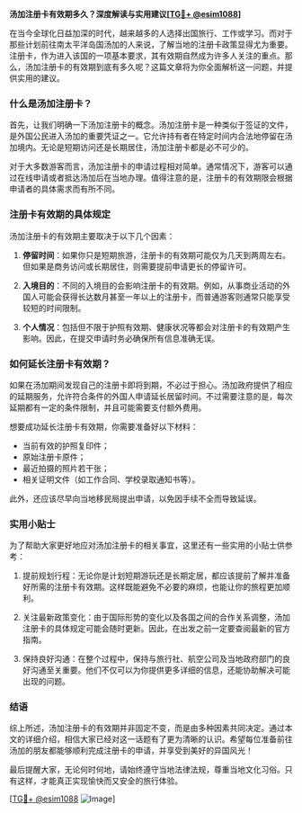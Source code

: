 **汤加注册卡有效期多久？深度解读与实用建议[[TG💪+ @esim1088](https://t.me/s/esim1088)]**

在当今全球化日益加深的时代，越来越多的人选择出国旅行、工作或学习。而对于那些计划前往南太平洋岛国汤加的人来说，了解当地的注册卡政策显得尤为重要。注册卡，作为进入该国的一项基本要求，其有效期自然成为许多人关注的重点。那么，汤加注册卡的有效期到底有多久呢？这篇文章将为你全面解析这一问题，并提供实用的建议。

### 什么是汤加注册卡？

首先，让我们明确一下汤加注册卡的概念。汤加注册卡是一种类似于签证的文件，是外国公民进入汤加的重要凭证之一。它允许持有者在特定时间内合法地停留在汤加境内。无论是短期访问还是长期居住，汤加注册卡都是必不可少的。

对于大多数游客而言，汤加注册卡的申请过程相对简单。通常情况下，游客可以通过在线申请或者抵达汤加后在当地办理。值得注意的是，注册卡的有效期限会根据申请者的具体需求而有所不同。

### 注册卡有效期的具体规定

汤加注册卡的有效期主要取决于以下几个因素：

1. **停留时间**：如果你只是短期旅游，注册卡的有效期可能仅为几天到两周左右。但如果是商务访问或长期居住，则需要提前申请更长的停留许可。

2. **入境目的**：不同的入境目的会影响注册卡的有效期。例如，从事商业活动的外国人可能会获得长达数月甚至一年以上的注册卡，而普通游客则通常只能享受较短的时间限制。

3. **个人情况**：包括但不限于护照有效期、健康状况等都会对注册卡的有效期产生影响。因此，在提交申请时务必确保所有信息准确无误。

### 如何延长注册卡有效期？

如果在汤加期间发现自己的注册卡即将到期，不必过于担心。汤加政府提供了相应的延期服务，允许符合条件的外国人申请延长居留时间。不过需要注意的是，每次延期都有一定的条件限制，并且可能需要支付额外费用。

想要成功延长注册卡有效期，你需要准备好以下材料：
- 当前有效的护照复印件；
- 原始注册卡原件；
- 最近拍摄的照片若干张；
- 相关证明文件（如工作合同、学校录取通知书等）。

此外，还应该尽早向当地移民局提出申请，以免因手续不全而导致延误。

### 实用小贴士

为了帮助大家更好地应对汤加注册卡的相关事宜，这里还有一些实用的小贴士供参考：

1. 提前规划行程：无论你是计划短期游玩还是长期定居，都应该提前了解并准备好所需的注册卡有效期。这样既能避免不必要的麻烦，也能让你的旅程更加顺利。

2. 关注最新政策变化：由于国际形势的变化以及各国之间的合作关系调整，汤加注册卡的具体规定可能会随时更新。因此，在出发之前一定要查阅最新的官方指南。

3. 保持良好沟通：在整个过程中，保持与旅行社、航空公司及当地政府部门的良好沟通至关重要。他们不仅可以为你提供更多详细的信息，还能协助解决可能出现的问题。

### 结语

综上所述，汤加注册卡的有效期并非固定不变，而是由多种因素共同决定。通过本文的详细介绍，相信大家已经对这一话题有了更为清晰的认识。希望每位准备前往汤加的朋友都能够顺利完成注册卡的申请，并享受到美好的异国风光！

最后提醒大家，无论何时何地，请始终遵守当地法律法规，尊重当地文化习俗。只有这样，才能真正实现愉快而又安全的旅行体验。

[[TG💪+ @esim1088](https://t.me/s/esim1088) ![Image](https://i.postimg.cc/4NQfJmqS/Snipaste-2025-05-13-00-14-12.png)]